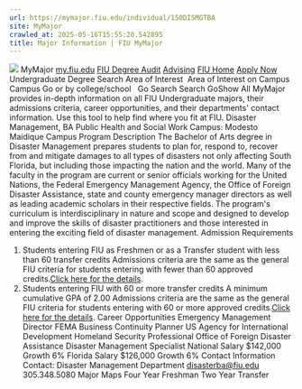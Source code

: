 ```yaml
---
url: https://mymajor.fiu.edu/individual/150DISMGTBA
site: MyMajor
crawled_at: 2025-05-16T15:55:20.542895
title: Major Information | FIU MyMajor
---
```


![](https://mymajor.fiu.edu/assets/logo-T4VPR2BI.png)
MyMajor
[my.fiu.edu](https://my.fiu.edu/)
[FIU Degree Audit](https://dasa.fiu.edu/all-departments/advising/panther-success-hub/panther-degree-audit/)
[Advising](https://advising.fiu.edu)
[FIU Home](https://www.fiu.edu/)
[Apply Now](https://admissions.fiu.edu/)
Undergraduate Degree Search
Area of Interest
​
Area of Interest
on
Campus
​
Campus
Go
or by college/school
​
​
Go
Search
Search
GoShow All
MyMajor provides in-depth information on all FIU Undergraduate majors, their admissions criteria, career opportunities, and their departments' contact information. Use this tool to help find where you fit at FIU.
Disaster Management,
BA
Public Health and Social Work
Campus:
Modesto Maidique Campus
Program Description
The Bachelor of Arts degree in Disaster Management prepares students to plan for, respond to, recover from and mitigate damages to all types of disasters not only affecting South Florida, but including those impacting the nation and the world. Many of the faculty in the program are current or senior officials working for the United Nations, the Federal Emergency Management Agency, the Office of Foreign Disaster Assistance, state and county emergency manager directors as well as leading academic scholars in their respective fields. The program's curriculum is interdisciplinary in nature and scope and designed to develop and improve the skills of disaster practitioners and those interested in entering the exciting field of disaster management.
Admission Requirements
1. Students entering FIU as Freshmen or as a Transfer student with less than 60 transfer credits
Admissions criteria are the same as the general FIU criteria for students entering with fewer than 60 approved credits.[Click here for the details](http://admissions.fiu.edu/apply/freshman/).
2. Students entering FIU with 60 or more transfer credits
A minimum cumulative GPA of 2.00
Admissions criteria are the same as the general FIU criteria for students entering with 60 or more approved credits.[Click here for the details](http://admissions.fiu.edu/apply/transfer/).
Career Opportunities
Emergency Management Director
FEMA Business Continuity Planner
US Agency for International Development
Homeland Security Professional
Office of Foreign Disaster Assistance
Disaster Management Specialist
National Salary $142,000 Growth 6%
Florida Salary $126,000 Growth 6%
Contact Information
Contact:
Disaster Management Department
disasterba@fiu.edu
305.348.5080
Major Maps
Four Year Freshman
Two Year Transfer
